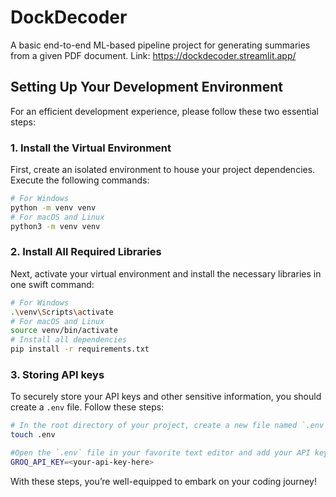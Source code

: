 # DockDecoder
A basic end-to-end ML-based pipeline project for generating summaries from a given PDF document.
Link: https://dockdecoder.streamlit.app/

## Setting Up Your Development Environment
For an efficient development experience, please follow these two essential steps:
### 1. Install the Virtual Environment
First, create an isolated environment to house your project dependencies. Execute the following commands:

```bash
# For Windows
python -m venv venv
# For macOS and Linux
python3 -m venv venv
```

### 2. Install All Required Libraries
Next, activate your virtual environment and install the necessary libraries in one swift command:

```bash
# For Windows
.\venv\Scripts\activate
# For macOS and Linux
source venv/bin/activate
# Install all dependencies
pip install -r requirements.txt
```

### 3. Storing API keys
To securely store your API keys and other sensitive information, you should create a `.env` file. 
Follow these steps:

```bash
# In the root directory of your project, create a new file named `.env`:
touch .env
```
```bash
#Open the `.env` file in your favorite text editor and add your API keys in the following format:
GROQ_API_KEY=<your-api-key-here>
```


With these steps, you’re well-equipped to embark on your coding journey!
